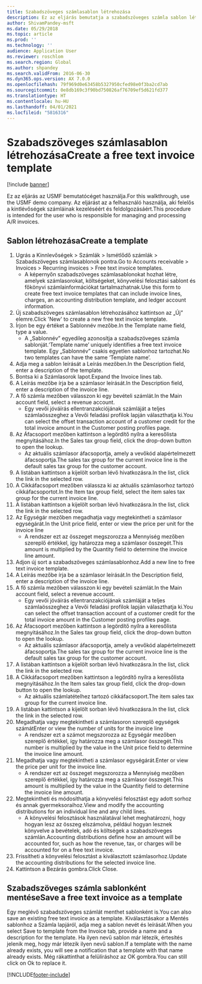 ```yaml
---
title: Szabadszöveges számlasablon létrehozása
description: Ez az eljárás bemutatja a szabadszöveges számla sablon létrehozását.
author: ShivamPandey-msft
ms.date: 05/29/2018
ms.topic: article
ms.prod: ''
ms.technology: ''
audience: Application User
ms.reviewer: roschlom
ms.search.region: Global
ms.author: shpandey
ms.search.validFrom: 2016-06-30
ms.dyn365.ops.version: AX 7.0.0
ms.openlocfilehash: 79f969d0e63458b5327950cfed98e0f3ba2cd7ab
ms.sourcegitcommit: 0e8db169c3f90bd750826af76709ef5d621fd377
ms.translationtype: HT
ms.contentlocale: hu-HU
ms.lasthandoff: 04/01/2021
ms.locfileid: "5816316"
---
```

# <a name="create-a-free-text-invoice-template"></a><span data-ttu-id="4445e-103">Szabadszöveges számlasablon létrehozása</span><span class="sxs-lookup"><span data-stu-id="4445e-103">Create a free text invoice template</span></span>

[!include [banner](../includes/banner.md)]

<span data-ttu-id="4445e-104">Ez az eljárás az USMF bemutatócéget használja.</span><span class="sxs-lookup"><span data-stu-id="4445e-104">For this walkthrough, use the USMF demo company.</span></span> <span data-ttu-id="4445e-105">Az eljárást az a felhasználó használja, aki felelős a kintlévőségek számláinak kezeléséért és feldolgozásáért.</span><span class="sxs-lookup"><span data-stu-id="4445e-105">This procedure is intended for the user who is responsible for managing and processing A/R invoices.</span></span>

## <a name="create-a-template"></a><span data-ttu-id="4445e-106">Sablon létrehozása</span><span class="sxs-lookup"><span data-stu-id="4445e-106">Create a template</span></span>

1. <span data-ttu-id="4445e-107">Ugrás a Kinnlevőségek > Számlák > Ismétlődő számlák > Szabadszöveges számlasablonok pontra.</span><span class="sxs-lookup"><span data-stu-id="4445e-107">Go to Accounts receivable > Invoices > Recurring invoices > Free text invoice templates.</span></span>
    * <span data-ttu-id="4445e-108">A képernyőn szabadszöveges számlasablonokat hozhat létre, amelyek számlasorokat, költségeket, könyvelési felosztási sablont és főkönyvi számlainformációkat tartalmazhatnak.</span><span class="sxs-lookup"><span data-stu-id="4445e-108">Use this form to create free text invoice templates that can include invoice lines, charges, an accounting distribution template, and ledger account information.</span></span>  
2. <span data-ttu-id="4445e-109">Új szabadszöveges számlasablon létrehozásához kattintson az „Új” elemre.</span><span class="sxs-lookup"><span data-stu-id="4445e-109">Click 'New' to create a new free text invoice template.</span></span>
3. <span data-ttu-id="4445e-110">Írjon be egy értéket a Sablonnév mezőbe.</span><span class="sxs-lookup"><span data-stu-id="4445e-110">In the Template name field, type a value.</span></span>
    * <span data-ttu-id="4445e-111">A „Sablonnév” egyedileg azonosítja a szabadszöveges számla sablonját.</span><span class="sxs-lookup"><span data-stu-id="4445e-111">‘Template name’ uniquely identifies a free text invoice template.</span></span> <span data-ttu-id="4445e-112">Egy „Sablonnév” csakis egyetlen sablonhoz tartozhat.</span><span class="sxs-lookup"><span data-stu-id="4445e-112">No two templates can have the same ‘Template name’.</span></span>  
4. <span data-ttu-id="4445e-113">Adja meg a sablon leírását a Leírás mezőben.</span><span class="sxs-lookup"><span data-stu-id="4445e-113">In the Description field, enter a description of the template.</span></span>
5. <span data-ttu-id="4445e-114">Bontsa ki a Számlasorok lapot.</span><span class="sxs-lookup"><span data-stu-id="4445e-114">Expand the Invoice lines tab.</span></span>
6. <span data-ttu-id="4445e-115">A Leírás mezőbe írja be a számlasor leírását.</span><span class="sxs-lookup"><span data-stu-id="4445e-115">In the Description field, enter a description of the invoice line.</span></span>
7. <span data-ttu-id="4445e-116">A fő számla mezőben válasszon ki egy bevételi számlát.</span><span class="sxs-lookup"><span data-stu-id="4445e-116">In the Main account field, select a revenue account.</span></span>
    * <span data-ttu-id="4445e-117">Egy vevői jóváírás ellentranzakciójának számláját a teljes számlaösszeghez a Vevői feladási profilok lapján választhatja ki.</span><span class="sxs-lookup"><span data-stu-id="4445e-117">You can select the offset transaction account of a customer credit for the total invoice amount in the Customer posting profiles page.</span></span>  
8. <span data-ttu-id="4445e-118">Az Áfacsoport mezőben kattintson a legördítő nyílra a keresőlista megnyitásához.</span><span class="sxs-lookup"><span data-stu-id="4445e-118">In the Sales tax group field, click the drop-down button to open the lookup.</span></span>
    * <span data-ttu-id="4445e-119">Az aktuális számlasor áfacsoportja, amely a vevőkód alapértelmezett áfacsoportja.</span><span class="sxs-lookup"><span data-stu-id="4445e-119">The sales tax group for the current invoice line is the default sales tax group for the customer account.</span></span>  
9. <span data-ttu-id="4445e-120">A listában kattintson a kijelölt sorban lévő hivatkozásra.</span><span class="sxs-lookup"><span data-stu-id="4445e-120">In the list, click the link in the selected row.</span></span>
10. <span data-ttu-id="4445e-121">A Cikkáfacsoport mezőben válassza ki az aktuális számlasorhoz tartozó cikkáfacsoportot.</span><span class="sxs-lookup"><span data-stu-id="4445e-121">In the Item tax group field, select the item sales tax group for the current invoice line.</span></span>
11. <span data-ttu-id="4445e-122">A listában kattintson a kijelölt sorban lévő hivatkozásra.</span><span class="sxs-lookup"><span data-stu-id="4445e-122">In the list, click the link in the selected row.</span></span>
12. <span data-ttu-id="4445e-123">Az Egységár mezőben megadhatja vagy megtekintheti a számlasor egységárát.</span><span class="sxs-lookup"><span data-stu-id="4445e-123">In the Unit price field, enter or view the price per unit for the invoice line</span></span>
    * <span data-ttu-id="4445e-124">A rendszer ezt az összeget megszorozza a Mennyiség mezőben szereplő értékkel, így határozza meg a számlasor összegét.</span><span class="sxs-lookup"><span data-stu-id="4445e-124">This amount is multiplied by the Quantity field to determine the invoice line amount.</span></span>  
13. <span data-ttu-id="4445e-125">Adjon új sort a szabadszöveges számlasablonhoz.</span><span class="sxs-lookup"><span data-stu-id="4445e-125">Add a new line to free text invoice template.</span></span>
14. <span data-ttu-id="4445e-126">A Leírás mezőbe írja be a számlasor leírását.</span><span class="sxs-lookup"><span data-stu-id="4445e-126">In the Description field, enter a description of the invoice line.</span></span>
15. <span data-ttu-id="4445e-127">A fő számla mezőben válasszon ki egy bevételi számlát.</span><span class="sxs-lookup"><span data-stu-id="4445e-127">In the Main account field, select a revenue account.</span></span>
    * <span data-ttu-id="4445e-128">Egy vevői jóváírás ellentranzakciójának számláját a teljes számlaösszeghez a Vevői feladási profilok lapján választhatja ki.</span><span class="sxs-lookup"><span data-stu-id="4445e-128">You can select the offset transaction account of a customer credit for the total invoice amount in the Customer posting profiles page.</span></span>  
16. <span data-ttu-id="4445e-129">Az Áfacsoport mezőben kattintson a legördítő nyílra a keresőlista megnyitásához.</span><span class="sxs-lookup"><span data-stu-id="4445e-129">In the Sales tax group field, click the drop-down button to open the lookup.</span></span>
    * <span data-ttu-id="4445e-130">Az aktuális számlasor áfacsoportja, amely a vevőkód alapértelmezett áfacsoportja.</span><span class="sxs-lookup"><span data-stu-id="4445e-130">The sales tax group for the current invoice line is the default sales tax group for the customer account.</span></span>  
17. <span data-ttu-id="4445e-131">A listában kattintson a kijelölt sorban lévő hivatkozásra.</span><span class="sxs-lookup"><span data-stu-id="4445e-131">In the list, click the link in the selected row.</span></span>
18. <span data-ttu-id="4445e-132">A Cikkáfacsoport mezőben kattintson a legördítő nyílra a keresőlista megnyitásához.</span><span class="sxs-lookup"><span data-stu-id="4445e-132">In the Item sales tax group field, click the drop-down button to open the lookup.</span></span>
    * <span data-ttu-id="4445e-133">Az aktuális számlatételhez tartozó cikkáfacsoport.</span><span class="sxs-lookup"><span data-stu-id="4445e-133">The item sales tax group for the current invoice line.</span></span>  
19. <span data-ttu-id="4445e-134">A listában kattintson a kijelölt sorban lévő hivatkozásra.</span><span class="sxs-lookup"><span data-stu-id="4445e-134">In the list, click the link in the selected row.</span></span>
20. <span data-ttu-id="4445e-135">Megadhatja vagy megtekintheti a számlasoron szereplő egységek számát</span><span class="sxs-lookup"><span data-stu-id="4445e-135">Enter or view the number of units for the invoice line</span></span>
    * <span data-ttu-id="4445e-136">A rendszer ezt a számot megszorozza az Egységár mezőben szereplő értékkel, így határozza meg a számlasor összegét.</span><span class="sxs-lookup"><span data-stu-id="4445e-136">This number is multiplied by the value in the Unit price field to determine the invoice line amount.</span></span>  
21. <span data-ttu-id="4445e-137">Megadhatja vagy megtekintheti a számlasor egységárát.</span><span class="sxs-lookup"><span data-stu-id="4445e-137">Enter or view the price per unit for the invoice line.</span></span> 
    * <span data-ttu-id="4445e-138">A rendszer ezt az összeget megszorozza a Mennyiség mezőben szereplő értékkel, így határozza meg a számlasor összegét.</span><span class="sxs-lookup"><span data-stu-id="4445e-138">This amount is multiplied by the value in the Quantity field to determine the invoice line amount.</span></span>  
22. <span data-ttu-id="4445e-139">Megtekintheti és módosíthatja a könyvelési felosztást egy adott sorhoz és annak gyermeksoraihoz.</span><span class="sxs-lookup"><span data-stu-id="4445e-139">View and modify the accounting distributions for an individual line and any child lines.</span></span>
    * <span data-ttu-id="4445e-140">A könyvelési felosztások használatával lehet meghatározni, hogy hogyan lesz az összeg elszámolva, például hogyan lesznek könyvelve a bevételek, adó és költségek a szabadszöveges számlán.</span><span class="sxs-lookup"><span data-stu-id="4445e-140">Accounting distributions define how an amount will be accounted for, such as how the revenue, tax, or charges will be accounted for on a free text invoice.</span></span>  
23. <span data-ttu-id="4445e-141">Frissítheti a könyvelési felosztást a kiválasztott számlasorhoz.</span><span class="sxs-lookup"><span data-stu-id="4445e-141">Update the accounting distributions for the selected invoice line.</span></span>
24. <span data-ttu-id="4445e-142">Kattintson a Bezárás gombra.</span><span class="sxs-lookup"><span data-stu-id="4445e-142">Click Close.</span></span>

## <a name="save-a-free-text-invoice-as-a-template"></a><span data-ttu-id="4445e-143">Szabadszöveges számla sablonként mentése</span><span class="sxs-lookup"><span data-stu-id="4445e-143">Save a free text invoice as a template</span></span>
<span data-ttu-id="4445e-144">Egy meglévő szabadszöveges számlát menthet sablonként is.</span><span class="sxs-lookup"><span data-stu-id="4445e-144">You can also save an existing free text invoice as a template.</span></span> <span data-ttu-id="4445e-145">Kiválasztásakor a Mentés sablonhoz a Számla lapjáról, adja meg a sablon nevét és leírását.</span><span class="sxs-lookup"><span data-stu-id="4445e-145">When you select Save to template from the Invoice tab, provide a name and a description for the template.</span></span> <span data-ttu-id="4445e-146">Ha ilyen nevű sablon már létezik, értesítés jelenik meg, hogy már létezik ilyen nevű sablon.</span><span class="sxs-lookup"><span data-stu-id="4445e-146">If a template with the name already exists, you will see a notification that a template with that name already exists.</span></span> <span data-ttu-id="4445e-147">Még rákattinthat a felülíráshoz az OK gombra.</span><span class="sxs-lookup"><span data-stu-id="4445e-147">You can still click on Ok to replace it.</span></span> 


[!INCLUDE[footer-include](../../includes/footer-banner.md)]